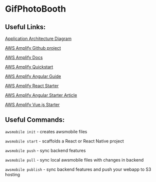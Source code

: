 # GifPhotoBooth

## Useful Links:
[Application Architecture Diagram](https://cloudcraft.co/view/96d0e5a1-c0ad-473b-ada5-d8572f364dd3?key=LIF56ULR2pzwixtcwD8BPQ)

[AWS Amplify Github project](https://github.com/aws-amplify/amplify-js)

[AWS Amplify Docs](https://aws-amplify.github.io/amplify-js/)

[AWS Amplify Quickstart](https://aws-amplify.github.io/amplify-js/media/quick_start)

[AWS Amplify Angular Guide](https://aws-amplify.github.io/amplify-js/media/angular_guide.html)

[AWS Amplify React Starter](https://github.com/aws-samples/aws-mobile-react-sample)

[AWS Amplify Angular Starter Article](https://medium.freecodecamp.org/building-cloud-enabled-javascript-applications-with-aws-amplify-angular-682547fc6477)

[AWS Amplify Vue.js Starter](https://github.com/aws-samples/aws-amplify-vue)

## Useful Commands:
`awsmobile init` - creates awsmobile files 

`awsmobile start` - scaffolds a React or React Native project

`awsmobile push` - sync backend features

`awsmobile pull` - sync local awsmobile files with changes in backend

`awsmobile publish` - sync backend features and push your webapp to S3 hosting